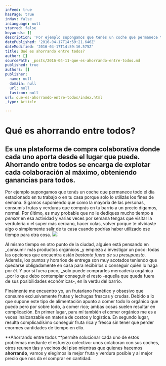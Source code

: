 ```yaml
---
inFeed: true
hasPage: true
inNav: false
inLanguage: null
starred: false
keywords: []
description: 'Por ejemplo supongamos que tenés un coche que permanece todo el día estacionado en tu trabajo o en tu casa porque solo lo utilizás los fines de semana. Sigamos suponiendo que como la mayoría de las personas, consumís frutas y verduras que comprás en tu barrio a un precio digamos, normal. Por último, es muy probable que no le dediques mucho tiempo a pensar en esa actividad y varias veces por semana tengas que visitar la verdulería o el super más cercano, hacer colas, volver porque te olvidaste algo o simplemente salir de tu casa cuando podrías haber utilizado ese tiempo para otra cosa.'
datePublished: '2016-04-17T14:59:21.646Z'
dateModified: '2016-04-17T14:59:16.575Z'
title: Qué es ahorrando entre todos?
author: []
sourcePath: _posts/2016-04-11-que-es-ahorrando-entre-todos.md
published: true
authors: []
publisher:
  name: null
  domain: null
  url: null
  favicon: null
url: que-es-ahorrando-entre-todos/index.html
_type: Article

---
```

# Qué es **ahorrando entre todos**?

## Es una plataforma de compra colaborativa donde cada uno aporta desde el lugar que puede. **Ahorrando entre todos** se encarga de explotar cada colaboración al máximo, obteniendo ganancias para todos.

Por ejemplo supongamos que tenés un coche que permanece todo el día estacionado en tu trabajo o en tu casa porque solo lo utilizás los fines de semana. Sigamos suponiendo que como la mayoría de las personas, consumís frutas y verduras que comprás en tu barrio a un precio digamos, normal. Por último, es muy probable que no le dediques mucho tiempo a _pensar_ en esa actividad y varias veces por semana tengas que visitar la verdulería o el super más cercano, hacer colas, volver porque te olvidaste algo o simplemente salir de tu casa cuando podrías haber utilizado ese tiempo para otra cosa.
![](https://the-grid-user-content.s3-us-west-2.amazonaws.com/de57e176-f13c-45a7-9a0f-6645c6194987.jpg)

Al mismo tiempo en otro punto de la ciudad, alguien está pensando en _consumir más productos orgánicos _y empieza a investigar un poco: todas las opciones que encuentra están _bastante fuera de su presupuesto_. Además, los puntos y horarios de entrega son muy acotados teniendo que quedarse obligadamente en casa para recibirlos o conseguir quién lo haga por él. Y por si fuera poco, _solo puede comprarles mercadería orgánica _por lo que debo contemplar conseguir el resto -aquella que queda fuera de sus posibilidades económicas-, en la verdu del barrio.

Finalmente me encuentro yo, un frutariano frenético y obsesivo que consume exclusivamente frutas y lechugas frescas y crudas. Debido a lo que supone este tipo de alimentación apunto a comer todo lo orgánico que puedo pero por sobre todo, a comer rico; ambas cosas suelen resultar en complicación. En primer lugar, para mí también el comer orgánico me es a veces inalcanzable en materia de costos y logística. En segundo lugar, resulta complicadísimo conseguir fruta rica y fresca sin tener que perder enormes cantidades de tiempo en ello.

**Ahorrando entre todos **permite solucionar cada uno de estos problemas mediante el esfuerzo colectivo: unos colaboran con sus coches, otros reunen tías y vecinos del piso mientras que quienes hacemos **ahorrando**, vamos y elegimos la mejor fruta y verdura posible y al mejor precio que nos da el comprar en cantidad.